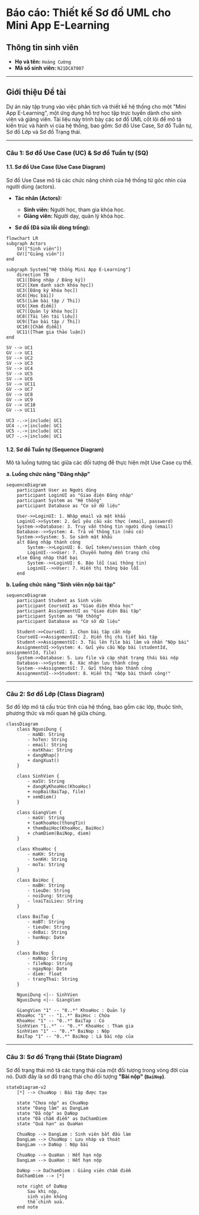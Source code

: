 # Báo cáo: Thiết kế Sơ đồ UML cho Mini App E-Learning

## Thông tin sinh viên

- **Họ và tên:** `Hoàng Cường`
- **Mã số sinh viên:** `N21DCAT007`

---

## Giới thiệu Đề tài

Dự án này tập trung vào việc phân tích và thiết kế hệ thống cho một "Mini App E-Learning", một ứng dụng hỗ trợ học tập trực tuyến dành cho sinh viên và giảng viên. Tài liệu này trình bày các sơ đồ UML cốt lõi để mô tả kiến trúc và hành vi của hệ thống, bao gồm: Sơ đồ Use Case, Sơ đồ Tuần tự, Sơ đồ Lớp và Sơ đồ Trạng thái.

---

### **Câu 1: Sơ đồ Use Case (UC) & Sơ đồ Tuần tự (SQ)**

#### **1.1. Sơ đồ Use Case (Use Case Diagram)**

Sơ đồ Use Case mô tả các chức năng chính của hệ thống từ góc nhìn của người dùng (actors).

- **Tác nhân (Actors):**
  - **Sinh viên:** Người học, tham gia khóa học.
  - **Giảng viên:** Người dạy, quản lý khóa học.

- **Sơ đồ (Đã sửa lỗi dòng trống):**
```mermaid
flowchart LR
subgraph Actors
    SV(["Sinh viên"])
    GV(["Giảng viên"])
end

subgraph System["Hệ thống Mini App E-Learning"]
    direction TB
    UC1([Đăng nhập / Đăng ký])
    UC2([Xem danh sách khóa học])
    UC3([Đăng ký khóa học])
    UC4([Học bài])
    UC5([Làm bài tập / Thi])
    UC6([Xem điểm])
    UC7([Quản lý khóa học])
    UC8([Tải lên tài liệu])
    UC9([Tạo bài tập / Thi])
    UC10([Chấm điểm])
    UC11([Tham gia thảo luận])
end

SV --> UC1
GV --> UC1
SV --> UC2
SV --> UC3
SV --> UC4
SV --> UC5
SV --> UC6
SV --> UC11
GV --> UC7
GV --> UC8
GV --> UC9
GV --> UC10
GV --> UC11

UC3 -.->|include| UC1
UC4 -.->|include| UC1
UC5 -.->|include| UC1
UC7 -.->|include| UC1

```

#### **1.2. Sơ đồ Tuần tự (Sequence Diagram)**

Mô tả luồng tương tác giữa các đối tượng để thực hiện một Use Case cụ thể.

**a. Luồng chức năng "Đăng nhập"**
```mermaid
sequenceDiagram
    participant User as Người dùng
    participant LoginUI as "Giao diện Đăng nhập"
    participant System as "Hệ thống"
    participant Database as "Cơ sở dữ liệu"

    User->>LoginUI: 1. Nhập email và mật khẩu
    LoginUI->>System: 2. Gửi yêu cầu xác thực (email, password)
    System->>Database: 3. Truy vấn thông tin người dùng (email)
    Database-->>System: 4. Trả về thông tin (nếu có)
    System->>System: 5. So sánh mật khẩu
    alt Đăng nhập thành công
        System-->>LoginUI: 6. Gửi token/session thành công
        LoginUI-->>User: 7. Chuyển hướng đến trang chủ
    else Đăng nhập thất bại
        System-->>LoginUI: 6. Báo lỗi (sai thông tin)
        LoginUI-->>User: 7. Hiển thị thông báo lỗi
    end
```

**b. Luồng chức năng "Sinh viên nộp bài tập"**
```mermaid
sequenceDiagram
    participant Student as Sinh viên
    participant CourseUI as "Giao diện Khóa học"
    participant AssignmentUI as "Giao diện Bài tập"
    participant System as "Hệ thống"
    participant Database as "Cơ sở dữ liệu"

    Student->>CourseUI: 1. Chọn bài tập cần nộp
    CourseUI->>AssignmentUI: 2. Hiển thị chi tiết bài tập
    Student->>AssignmentUI: 3. Tải lên file bài làm và nhấn "Nộp bài"
    AssignmentUI->>System: 4. Gửi yêu cầu Nộp bài (studentId, assignmentId, file)
    System->>Database: 5. Lưu file và cập nhật trạng thái bài nộp
    Database-->>System: 6. Xác nhận lưu thành công
    System-->>AssignmentUI: 7. Gửi thông báo thành công
    AssignmentUI-->>Student: 8. Hiển thị "Nộp bài thành công!"
```

---

### **Câu 2: Sơ đồ Lớp (Class Diagram)**

Sơ đồ lớp mô tả cấu trúc tĩnh của hệ thống, bao gồm các lớp, thuộc tính, phương thức và mối quan hệ giữa chúng.

```mermaid
classDiagram
    class NguoiDung {
        - maND: String
        - hoTen: String
        - email: String
        - matKhau: String
        + dangNhap()
        + dangXuat()
    }

    class SinhVien {
        - maSV: String
        + dangKyKhoaHoc(KhoaHoc)
        + nopBai(BaiTap, file)
        + xemDiem()
    }

    class GiangVien {
        - maGV: String
        + taoKhoaHoc(thongTin)
        + themBaiHoc(KhoaHoc, BaiHoc)
        + chamDiem(BaiNop, diem)
    }

    class KhoaHoc {
        - maKH: String
        - tenKH: String
        - moTa: String
    }

    class BaiHoc {
        - maBH: String
        - tieuDe: String
        - noiDung: String
        - loaiTaiLieu: String
    }

    class BaiTap {
        - maBT: String
        - tieuDe: String
        - deBai: String
        - hanNop: Date
    }

    class BaiNop {
        - maNop: String
        - fileNop: String
        - ngayNop: Date
        - diem: float
        - trangThai: String
    }

    NguoiDung <|-- SinhVien
    NguoiDung <|-- GiangVien

    GiangVien "1" -- "0..*" KhoaHoc : Quản lý
    KhoaHoc "1" -- "1..*" BaiHoc : Chứa
    KhoaHoc "1" -- "0..*" BaiTap : Có
    SinhVien "1..*" -- "0..*" KhoaHoc : Tham gia
    SinhVien "1" -- "0..*" BaiNop : Nộp
    BaiTap "1" -- "0..*" BaiNop : Là bài nộp của
```

---

### **Câu 3: Sơ đồ Trạng thái (State Diagram)**

Sơ đồ trạng thái mô tả các trạng thái của một đối tượng trong vòng đời của nó. Dưới đây là sơ đồ trạng thái cho đối tượng **"Bài nộp" (`BaiNop`)**.

```mermaid
stateDiagram-v2
    [*] --> ChuaNop : Bài tập được tạo
    
    state "Chưa nộp" as ChuaNop
    state "Đang làm" as DangLam
    state "Đã nộp" as DaNop
    state "Đã chấm điểm" as DaChamDiem
    state "Quá hạn" as QuaHan

    ChuaNop --> DangLam : Sinh viên bắt đầu làm
    DangLam --> ChuaNop : Lưu nháp và thoát
    DangLam --> DaNop : Nộp bài
    
    ChuaNop --> QuaHan : Hết hạn nộp
    DangLam --> QuaHan : Hết hạn nộp
    
    DaNop --> DaChamDiem : Giảng viên chấm điểm
    DaChamDiem --> [*]
    
    note right of DaNop
        Sau khi nộp,
        sinh viên không
        thể chỉnh sửa.
    end note
```
